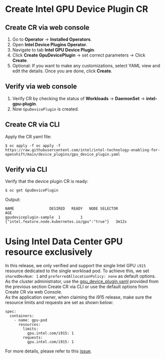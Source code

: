 # Create Intel GPU Device Plugin CR

## Create CR via web console
1.	Go to **Operator** -> **Installed Operators**.
2.	Open **Intel Device Plugins Operator**.
3.	Navigate to tab **Intel GPU Device Plugin**.
4.	Click **Create GpuDevicePlugin** -> set correct parameters -> Click **Create**.
5.	Optional: If you want to  make any customizations, select YAML view and edit the details. Once you are done, click **Create**.

## Verify via web console
1.	Verify CR by checking the status of **Workloads** -> **DaemonSet** -> **intel-gpu-plugin**.
2.	Now `GpuDevicePlugin` is created.

## Create CR via CLI
Apply the CR yaml file:
```
$ oc apply -f oc apply -f https://raw.githubusercontent.com/intel/intel-technology-enabling-for-openshift/main/device_plugins/gpu_device_plugin.yaml
```

## Verify via CLI
Verify that the device plugin CR is ready:
```
$ oc get GpuDevicePlugin 
```
Output: 
```
NAME		        DESIRED	  READY	  NODE SELECTOR	                                    AGE
gpudeviceplugin-sample  1         1       {"intel.feature.node.kubernetes.io/gpu":"true"}   3m12s
```

# Using Intel Data Center GPU resource exclusively
In this release, we only verified and support the single Intel GPU `i915` resource dedicated to the single workload pod. To achieve this, we set `sharedDevNum: 1` and `preferredAllocationPolicy: none` as default options.   
As the cluster administrator, use the [gpu_device_plugin.yaml](/device_plugins/gpu_device_plugin.yaml) provided from the previous section Create CR via CLI or use the default options from Create CR via web Console.  
As the application owner, when claiming the i915 release, make sure the resource limits and requests are set as shown below:
```
spec:
  containers:
    - name: gpu-pod
      resources:
        limits:
          gpu.intel.com/i915: 1
        requests:
          gpu.intel.com/i915: 1
```
For more details, please refer to this [issue](https://github.com/intel/intel-device-plugins-for-kubernetes/issues/1408).  